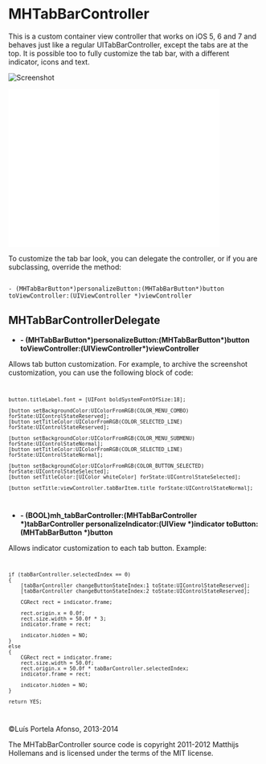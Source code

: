 MHTabBarController
==================

This is a custom container view controller that works on iOS 5, 6 and 7 and behaves just like a regular UITabBarController, except the tabs are at the top. It is possible too to fully customize the tab bar, with a different indicator, icons and text.

![Screenshot](https://github.com/hollance/MHTabBarController/raw/master/ss_multipletabs.png)

<iframe width="420" height="315" src="//www.youtube.com/embed/jA6YD3ctNdA" frameborder="0" allowfullscreen></iframe>

<p>To customize the tab bar look, you can delegate the controller, or if you are subclassing, override the method:</p>
<code>
- (MHTabBarButton*)personalizeButton:(MHTabBarButton*)button toViewController:(UIViewController *)viewController
</code>

## MHTabBarControllerDelegate

- <b>- (MHTabBarButton*)personalizeButton:(MHTabBarButton*)button toViewController:(UIViewController*)viewController</b>

Allows tab button customization. For example, to archive the screenshot customization, you can use the following block of code:
<code>
	
	button.titleLabel.font = [UIFont boldSystemFontOfSize:18];
	
	[button setBackgroundColor:UIColorFromRGB(COLOR_MENU_COMBO) forState:UIControlStateReserved];
	[button setTitleColor:UIColorFromRGB(COLOR_SELECTED_LINE) forState:UIControlStateReserved];
	
	[button setBackgroundColor:UIColorFromRGB(COLOR_MENU_SUBMENU) forState:UIControlStateNormal];
	[button setTitleColor:UIColorFromRGB(COLOR_SELECTED_LINE) forState:UIControlStateNormal];
	
	[button setBackgroundColor:UIColorFromRGB(COLOR_BUTTON_SELECTED) forState:UIControlStateSelected];
	[button setTitleColor:[UIColor whiteColor] forState:UIControlStateSelected];
	
	[button setTitle:viewController.tabBarItem.title forState:UIControlStateNormal];
	
</code>

- <b>- (BOOL)mh_tabBarController:(MHTabBarController *)tabBarController personalizeIndicator:(UIView *)indicator toButton:(MHTabBarButton *)button</b>

Allows indicator customization to each tab button. Example:
<code>

	if (tabBarController.selectedIndex == 0)
	{
		[tabBarController changeButtonStateIndex:1 toState:UIControlStateReserved];
		[tabBarController changeButtonStateIndex:2 toState:UIControlStateReserved];
		
		CGRect rect = indicator.frame;
		
		rect.origin.x = 0.0f;
		rect.size.width = 50.0f * 3;
		indicator.frame = rect;
		
		indicator.hidden = NO;
	}
	else
	{
		CGRect rect = indicator.frame;
		rect.size.width = 50.0f;
		rect.origin.x = 50.0f * tabBarController.selectedIndex;
		indicator.frame = rect;
		
		indicator.hidden = NO;
	}
	
	return YES;

</code>


&copy;Luís Portela Afonso, 2013-2014

The MHTabBarController source code is copyright 2011-2012 Matthijs Hollemans and is licensed under the terms of the MIT license.
